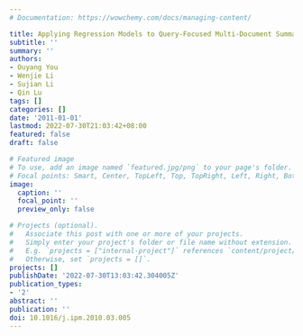 ```yaml
---
# Documentation: https://wowchemy.com/docs/managing-content/

title: Applying Regression Models to Query-Focused Multi-Document Summarization
subtitle: ''
summary: ''
authors:
- Ouyang You
- Wenjie Li
- Sujian Li
- Qin Lu
tags: []
categories: []
date: '2011-01-01'
lastmod: 2022-07-30T21:03:42+08:00
featured: false
draft: false

# Featured image
# To use, add an image named `featured.jpg/png` to your page's folder.
# Focal points: Smart, Center, TopLeft, Top, TopRight, Left, Right, BottomLeft, Bottom, BottomRight.
image:
  caption: ''
  focal_point: ''
  preview_only: false

# Projects (optional).
#   Associate this post with one or more of your projects.
#   Simply enter your project's folder or file name without extension.
#   E.g. `projects = ["internal-project"]` references `content/project/deep-learning/index.md`.
#   Otherwise, set `projects = []`.
projects: []
publishDate: '2022-07-30T13:03:42.304005Z'
publication_types:
- '2'
abstract: ''
publication: ''
doi: 10.1016/j.ipm.2010.03.005
---
```


